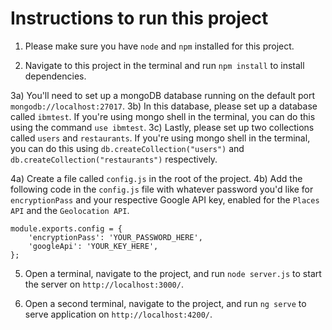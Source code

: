 # Instructions to run this project

1) Please make sure you have `node` and `npm` installed for this project.

2) Navigate to this project in the terminal and run `npm install` to install dependencies. 

3a) You'll need to set up a mongoDB database running on the default port `mongodb://localhost:27017`.
3b) In this database, please set up a database called `ibmtest`. If you're using mongo shell in the terminal, you can do this using the command `use ibmtest`. 
3c) Lastly, please set up two collections called `users` and `restaurants`. If you're using mongo shell in the terminal, you can do this using `db.createCollection("users")` and `db.createCollection("restaurants")` respectively. 

4a) Create a file called `config.js` in the root of the project.
4b) Add the following code in the `config.js` file with whatever password you'd like for `encryptionPass` and your respective Google API key, enabled for the `Places API` and the `Geolocation API`.

```
module.exports.config = {
    'encryptionPass': 'YOUR_PASSWORD_HERE',
    'googleApi': 'YOUR_KEY_HERE',
};
```

5) Open a terminal, navigate to the project, and run `node server.js` to start the server on `http://localhost:3000/`.

6) Open a second terminal, navigate to the project, and run `ng serve` to serve application on `http://localhost:4200/`.